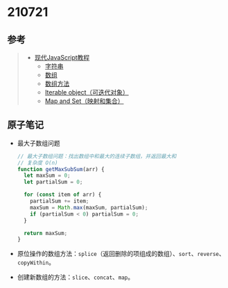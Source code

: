 # 210721

## 参考

> - [现代JavaScript教程](https://zh.javascript.info/)
>   - [字符串](https://zh.javascript.info/string)
>   - [数组](https://zh.javascript.info/array)
>   - [数组方法](https://zh.javascript.info/array-methods)
>   - [Iterable object（可迭代对象）](https://zh.javascript.info/iterable)
>   - [Map and Set（映射和集合）](https://zh.javascript.info/map-set)
>

## 原子笔记

- 最大子数组问题

  ```javascript
  // 最大子数组问题：找出数组中和最大的连续子数组，并返回最大和
  // 复杂度 O(n)
  function getMaxSubSum(arr) {
    let maxSum = 0;
    let partialSum = 0;
  
    for (const item of arr) {
      partialSum += item;
      maxSum = Math.max(maxSum, partialSum);
      if (partialSum < 0) partialSum = 0;
    }
  
    return maxSum;
  }
  ```

- 原位操作的数组方法：`splice`（返回删除的项组成的数组）、`sort`、`reverse`、`copyWithin`。
- 创建新数组的方法：`slice`、`concat`、`map`。

